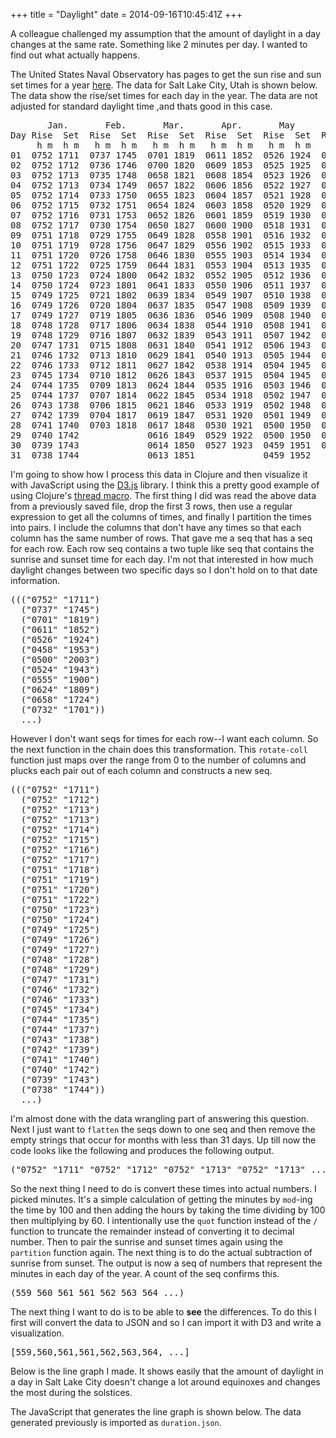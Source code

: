 +++
title = "Daylight"
date = 2014-09-16T10:45:41Z
+++

A colleague challenged my assumption that the amount of daylight in a day 
changes at the same rate. Something like 2 minutes per day. I wanted to find 
out what actually happens. 

The United States Naval Observatory has pages to get the sun rise and sun set
times for a year [here](http://aa.usno.navy.mil/data/docs/RS_OneYear.php). The
data for Salt Lake City, Utah is shown below. The data show the rise/set times
for each day in the year. The data are not adjusted for standard daylight time 
,and thats good in this case.

<pre>
       Jan.       Feb.       Mar.       Apr.       May        June       July       Aug.       Sept.      Oct.       Nov.       Dec.
Day Rise  Set  Rise  Set  Rise  Set  Rise  Set  Rise  Set  Rise  Set  Rise  Set  Rise  Set  Rise  Set  Rise  Set  Rise  Set  Rise  Set
     h m  h m   h m  h m   h m  h m   h m  h m   h m  h m   h m  h m   h m  h m   h m  h m   h m  h m   h m  h m   h m  h m   h m  h m
01  0752 1711  0737 1745  0701 1819  0611 1852  0526 1924  0458 1953  0500 2003  0524 1943  0555 1900  0624 1809  0658 1724  0732 1701
02  0752 1712  0736 1746  0700 1820  0609 1853  0525 1925  0458 1953  0501 2002  0525 1942  0556 1858  0625 1808  0659 1722  0733 1700
03  0752 1713  0735 1748  0658 1821  0608 1854  0523 1926  0458 1954  0501 2002  0526 1941  0557 1856  0626 1806  0700 1721  0734 1700
04  0752 1713  0734 1749  0657 1822  0606 1856  0522 1927  0457 1955  0502 2002  0527 1939  0557 1855  0627 1804  0702 1720  0735 1700
05  0752 1714  0733 1750  0655 1823  0604 1857  0521 1928  0457 1955  0502 2002  0528 1938  0558 1853  0628 1803  0703 1719  0736 1700
06  0752 1715  0732 1751  0654 1824  0603 1858  0520 1929  0457 1956  0503 2002  0529 1937  0559 1851  0629 1801  0704 1718  0737 1700
07  0752 1716  0731 1753  0652 1826  0601 1859  0519 1930  0456 1957  0503 2001  0530 1936  0600 1850  0630 1800  0705 1717  0738 1700
08  0752 1717  0730 1754  0650 1827  0600 1900  0518 1931  0456 1957  0504 2001  0531 1935  0601 1848  0631 1758  0706 1716  0739 1700
09  0751 1718  0729 1755  0649 1828  0558 1901  0516 1932  0456 1958  0505 2000  0532 1933  0602 1846  0632 1756  0707 1715  0740 1700
10  0751 1719  0728 1756  0647 1829  0556 1902  0515 1933  0456 1958  0505 2000  0533 1932  0603 1845  0633 1755  0709 1714  0741 1700
11  0751 1720  0726 1758  0646 1830  0555 1903  0514 1934  0456 1959  0506 2000  0534 1931  0604 1843  0635 1753  0710 1713  0742 1700
12  0751 1722  0725 1759  0644 1831  0553 1904  0513 1935  0456 1959  0507 1959  0535 1929  0605 1841  0636 1752  0711 1712  0742 1700
13  0750 1723  0724 1800  0642 1832  0552 1905  0512 1936  0456 2000  0508 1959  0536 1928  0606 1840  0637 1750  0712 1711  0743 1700
14  0750 1724  0723 1801  0641 1833  0550 1906  0511 1937  0456 2000  0508 1958  0537 1927  0607 1838  0638 1749  0713 1710  0744 1701
15  0749 1725  0721 1802  0639 1834  0549 1907  0510 1938  0456 2001  0509 1957  0538 1925  0608 1836  0639 1747  0714 1709  0745 1701
16  0749 1726  0720 1804  0637 1835  0547 1908  0509 1939  0456 2001  0510 1957  0539 1924  0609 1835  0640 1746  0716 1708  0745 1701
17  0749 1727  0719 1805  0636 1836  0546 1909  0508 1940  0456 2001  0511 1956  0540 1923  0610 1833  0641 1744  0717 1708  0746 1701
18  0748 1728  0717 1806  0634 1838  0544 1910  0508 1941  0456 2002  0512 1955  0541 1921  0611 1831  0642 1743  0718 1707  0747 1702
19  0748 1729  0716 1807  0632 1839  0543 1911  0507 1942  0456 2002  0512 1955  0542 1920  0612 1830  0643 1741  0719 1706  0747 1702
20  0747 1731  0715 1808  0631 1840  0541 1912  0506 1943  0456 2002  0513 1954  0543 1918  0613 1828  0644 1740  0720 1706  0748 1703
21  0746 1732  0713 1810  0629 1841  0540 1913  0505 1944  0456 2002  0514 1953  0544 1917  0614 1826  0645 1738  0721 1705  0748 1703
22  0746 1733  0712 1811  0627 1842  0538 1914  0504 1945  0457 2002  0515 1952  0545 1915  0615 1824  0647 1737  0723 1704  0749 1704
23  0745 1734  0710 1812  0626 1843  0537 1915  0504 1945  0457 2003  0516 1952  0546 1914  0616 1823  0648 1735  0724 1704  0749 1704
24  0744 1735  0709 1813  0624 1844  0535 1916  0503 1946  0457 2003  0517 1951  0547 1912  0617 1821  0649 1734  0725 1703  0750 1705
25  0744 1737  0707 1814  0622 1845  0534 1918  0502 1947  0457 2003  0518 1950  0548 1911  0618 1819  0650 1733  0726 1703  0750 1705
26  0743 1738  0706 1815  0621 1846  0533 1919  0502 1948  0458 2003  0519 1949  0549 1909  0619 1818  0651 1731  0727 1702  0750 1706
27  0742 1739  0704 1817  0619 1847  0531 1920  0501 1949  0458 2003  0519 1948  0550 1908  0620 1816  0652 1730  0728 1702  0751 1707
28  0741 1740  0703 1818  0617 1848  0530 1921  0500 1950  0459 2003  0520 1947  0551 1906  0621 1814  0653 1729  0729 1702  0751 1707
29  0740 1742             0616 1849  0529 1922  0500 1950  0459 2003  0521 1946  0552 1904  0622 1813  0655 1727  0730 1701  0751 1708
30  0739 1743             0614 1850  0527 1923  0459 1951  0500 2003  0522 1945  0553 1903  0623 1811  0656 1726  0731 1701  0751 1709
31  0738 1744             0613 1851             0459 1952             0523 1944  0554 1901             0657 1725             0752 1710
</pre> 

I'm going to show how I process this data in Clojure and then visualize it with
JavaScript using the [D3.js](http://d3js.org/) library. I think this a pretty
good example of using Clojure's [thread macro](http://clojure.github.io/clojure/clojure.core-api.html#clojure.core/->>).
The first thing I did was read the above data from a previously saved file, 
drop the first 3 rows, then use a regular expression to get all the columns 
of times, and finally I partition the times into pairs. I include the columns 
that don't have any times so that each column has the same number of rows. 
That gave me a seq that has a seq for each row.  Each row seq contains a two 
tuple like seq that contains the sunrise and sunset time for each day. I'm not 
that interested in how much daylight changes between two specific days so I 
don't hold on to that date information.

<script type="text/javascript" src="https://gist.github.com/mtbkapp/a9fb0d6de53e56aa74ad.js?file=pre-rotate"></script>

<pre>
((("0752" "1711")
  ("0737" "1745")
  ("0701" "1819")
  ("0611" "1852")
  ("0526" "1924")
  ("0458" "1953")
  ("0500" "2003")
  ("0524" "1943")
  ("0555" "1900")
  ("0624" "1809")
  ("0658" "1724")
  ("0732" "1701"))
  ...)
</pre>

However I don't want seqs for times for each row--I want each column. So the 
next function in the chain does this transformation. This 
<code>rotate-coll</code> function just maps over the range from 0 to the number
of columns and plucks each pair out of each column and constructs a new seq.

<script type="text/javascript" src="https://gist.github.com/mtbkapp/a9fb0d6de53e56aa74ad.js?file=rotate-coll"></script>

<pre>
((("0752" "1711")
  ("0752" "1712")
  ("0752" "1713")
  ("0752" "1713")
  ("0752" "1714")
  ("0752" "1715")
  ("0752" "1716")
  ("0752" "1717")
  ("0751" "1718")
  ("0751" "1719")
  ("0751" "1720")
  ("0751" "1722")
  ("0750" "1723")
  ("0750" "1724")
  ("0749" "1725")
  ("0749" "1726")
  ("0749" "1727")
  ("0748" "1728")
  ("0748" "1729")
  ("0747" "1731")
  ("0746" "1732")
  ("0746" "1733")
  ("0745" "1734")
  ("0744" "1735")
  ("0744" "1737")
  ("0743" "1738")
  ("0742" "1739")
  ("0741" "1740")
  ("0740" "1742")
  ("0739" "1743")
  ("0738" "1744"))
  ...)
</pre>

I'm almost done with the data wrangling part of answering this question. Next
I just want to <code>flatten</code> the seqs down to one seq and then remove 
the empty strings that occur for months with less than 31 days. Up till now 
the code looks like the following and produces the following output.

<script type="text/javascript" src="https://gist.github.com/mtbkapp/a9fb0d6de53e56aa74ad.js?file=post-flatten-and-filter"></script>

<pre>
("0752" "1711" "0752" "1712" "0752" "1713" "0752" "1713" ...) 
</pre>

So the next thing I need to do is convert these times into actual numbers. I 
picked minutes. It's a simple calculation of getting the minutes by 
<code>mod</code>-ing the time by 100 and then adding the hours by taking the 
time dividing by 100 then multiplying by 60. I intentionally use the 
<code>quot</code> function instead of the <code>/</code> function to truncate 
the remainder instead of converting it to decimal number. Then to pair the 
sunrise and sunset times again using the <code>partition</code> function again. 
The next thing is to do the actual subtraction of sunrise from sunset. The 
output is now a seq of numbers that represent the minutes in each day of the 
year. A count of the seq confirms this.

<script type="text/javascript" src="https://gist.github.com/mtbkapp/a9fb0d6de53e56aa74ad.js?file=first-calc"></script>

<pre>
(559 560 561 561 562 563 564 ...)
</pre>

The next thing I want to do is to be able to **see** the differences. To do this I 
first will convert the data to JSON and so I can import it with D3 and write a 
visualization.

<script type="text/javascript" src="https://gist.github.com/mtbkapp/a9fb0d6de53e56aa74ad.js?file=all-clj"></script>

<pre>
[559,560,561,561,562,563,564, ...]</pre>
</pre>

Below is the line graph I made. It shows easily that the amount of daylight in 
a day in Salt Lake City doesn't change a lot around equinoxes and changes the 
most during the solstices. 

<p id="vis"></p>
<link rel="stylesheet" type="text/css" href="/daylight/style.css">
<script type="text/javascript" src="/js/d3.min.js"></script>
<script type="text/javascript" src="/daylight/vis.js"></script>

The JavaScript that generates the line graph is shown below. The data generated
previously is imported as <code>duration.json</code>. 
<script type="text/javascript" src="https://gist.github.com/mtbkapp/a9fb0d6de53e56aa74ad.js?file=vis"></script>



